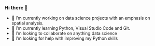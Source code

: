 ### Hi there 👋

- 🔭 I’m currently working on data science projects with an emphasis on spatial analysis.
- 🌱 I’m currently learning Python, Visual Studio Code and Git.
- 👯 I’m looking to collaborate on anything data science
- 🤔 I’m looking for help with improving my Python skills

<!--
**fgillen01/fgillen01** is a ✨ _special_ ✨ repository because its `README.md` (this file) appears on your GitHub profile.

Here are some ideas to get you started:

- 🔭 I’m currently working on ...
- 🌱 I’m currently learning ...
- 👯 I’m looking to collaborate on ...
- 🤔 I’m looking for help with ...
- 💬 Ask me about ...
- 📫 How to reach me: ...
- 😄 Pronouns: ...
- ⚡ Fun fact: ...
-->
